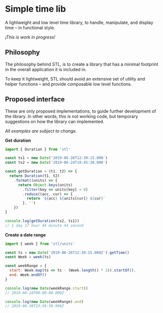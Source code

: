 # Simple time lib
A lightweight and low level time library, to handle, 
manipulate, and display time – in functional style.

_¡This is work in progress!_ 

## Philosophy
The philosophy behind STL, is to create a library that
has a minimal footprint in the overall application it
is included in.

To keep it lightweight, STL should avoid an extensive 
set of utility and helper functions – and provide composable
low level functions.

## Proposed interface
These are only proposed implementations, to guide further
development of the library. In other words, this is not working
code, but temporary suggestions on how the library can implemented.

_All examples are subject to change._

**Get duration**
```javascript
import { Duration } from 'stl'

const ts1 = new Date('2019-06-26T12:30:15.000')
const ts2 = new Date('2019-06-24T18:45:30.000')

const getDuration = (t1, t2) => {
  return Duration(t1, t2)
    .format((units) => {
      return Object.keys(units)
        .filter(key => units[key] > 0)
        .reduce((acc, cur) => {
          return `${acc} ${units[cur]} ${cur}`
        }, '')
    })
}

console.log(getDuration(ts2, ts1))
// 1 day 17 hour 44 minute 44 second
```  
   
**Create a date range**
```javascript
import { week } from 'stl/units'

const ts = new Date('2019-06-26T12:30:15.000Z').getTime()
const Week = week(ts)

const weekRange = {
  start: Week.map(ts => ts - (Week.length() * 2)).startOf(),
  end: Week.endOf()
}

console.log(new Date(weekRange.start))
// 2019-06-10T00:00:00.000Z

console.log(new Date(weekRange).end)
// 2019-06-30T23:59:59.999Z
```
